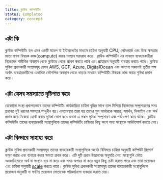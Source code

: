 ```yaml
---
title: ক্লাউড কম্পিউটিং
status: Completed
category: concept
---
```


## এটা কি
ক্লাউড কম্পিউটিং হল এমন একটি মডেল যা ইন্টারনেটের মাধ্যমে চাহিদা অনুযায়ী CPU, নেটওয়ার্ক এবং ডিস্ক ক্ষমতার মতো গণনা বিষয়ক কাজ(compute) করার সংস্থান সরবরাহ করে। ক্লাউড কম্পিউটিং এর মাধ্যমে ব্যবহারকারীরা নিজেদের শারীরিক অবস্থান  থেকে ক্লাউডে থেকে প্রবেশ করতে পারে এবং প্রয়োজন অনুযায়ী ব্যবহার করতে পারে। ক্লাউড সুবিধা প্রদানকারী সংস্থাসমূহ যেমন AWS, GCP, Azure, DigitalOcean এবং অন্যান্য সকলেই তৃতীয় পক্ষ অর্থাৎ ব্যবহারকারীদের একাধিক ভৌগলিক অবস্থান থেকে ভাড়ার মাধ্যমে কম্পিউটিং বিষয়ক কাজ করার সুবিধা প্রদান করে। 

## এটা যেসব সমস্যাতে দৃষ্টিপাত করে
যেকোনো সংস্থা প্রথাগতভাবে তাদের কম্পিউটিং কার্যকারিতা চাহিদা বৃদ্ধির সাথে তাল মিলিয়ে নিজেদের সম্প্রসারণের সময় প্রধানত দুই ধরনের সমস্যার সম্মুখীন হয়।এমতাবস্থায় তারা হয় তাদের মূল সার্ভারকে আয়ত্ত, সমর্থন, ডিজাইন এবং অর্থ প্রদান করে নিজেরা হোস্ট করার সুবিধা ভোগ করে অথবা এ সকল সুবিধা সম্প্রসারণ এবং পর্যবেক্ষণ করে থাকে। ক্লাউড কম্পিউটিং তাদের ব্যবহারকারী সংস্থাগুলিকে তাদের কম্পিউটিং চাহিদার কিছু অংশ অন্য সংস্থাকে আউটসোর্স করতে দেয়।

## এটা কিভাবে সাহায্য করে
ক্লাউড সুবিধা প্রদানকারী সংস্থাসমূহ তাদের ব্যবহারকারী সংস্থাগুলিকে অর্থের বিনিময়ে চাহিদা অনুযায়ী কম্পিউট রিসোর্স ভাড়া করার এবং ব্যবহার করার ক্ষমতা প্রদান করে। এটি দুটি প্রধান উদ্ভাবনের অনুমতি দেয়: সংস্থাগুলি ভৌত অবকাঠামোতে অর্থ বা সংস্থান ব্যয় না করে এবং সময় অপচয় না করে নতুন কিছু চেষ্টা করতে পারে এবং তারা প্রয়োজন এবং চাহিদা অনুযায়ী [scale](/scalability/) করতে পারে। ক্লাউড সুবিধা প্রদানকারী সংস্থাসমূহ তাদের ব্যবহারকারী সংস্থাগুলিকে প্রয়োজন অনুযায়ী বা সর্বনিম্ন প্রয়োজন মোতাবেক পরিকাঠামো ব্যবহার করতে দেয়।
